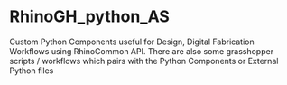 # RhinoGH_python_AS
Custom Python Components useful for Design, Digital Fabrication Workflows using RhinoCommon API.
There are also some grasshopper scripts / workflows which pairs with the Python Components or External Python files
